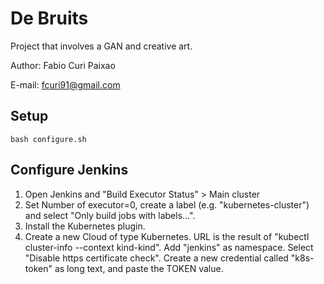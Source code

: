 # De Bruits

Project that involves a GAN and creative art.

Author: Fabio Curi Paixao 

E-mail: fcuri91@gmail.com

## Setup

```
bash configure.sh
```

## Configure Jenkins

1. Open Jenkins and "Build Executor Status" > Main cluster
2. Set Number of executor=0, create a label (e.g. "kubernetes-cluster") and select "Only build jobs with labels...".
3. Install the Kubernetes plugin.
4. Create a new Cloud of type Kubernetes.
   URL is the result of "kubectl cluster-info --context kind-kind".
   Add "jenkins" as namespace.
   Select "Disable https certificate check".
   Create a new credential called "k8s-token" as long text, and paste the TOKEN value.